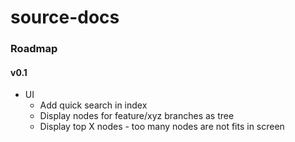 source-docs
===========

### Roadmap

#### v0.1

* UI
    * Add quick search in index
    * Display nodes for feature/xyz branches as tree
    * Display top X nodes - too many nodes are not fits in screen